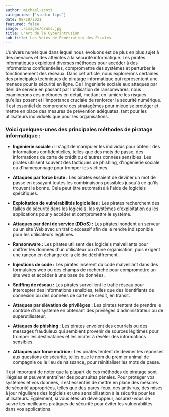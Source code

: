 ```yaml
---
author: michael-scott
categories: ['studio tips']
date: 08/10/2021
featured: false
image: ./images/drums.jpg
title: L'Art de la Cyberintrusion
sub_title: Les Voies de Pénétration des Pirates
---
```


L'univers numérique dans lequel nous évoluons est de plus en plus sujet à des menaces et des atteintes à la sécurité informatique. Les pirates informatiques exploitent diverses méthodes pour accéder à des informations confidentielles, compromettre des systèmes et perturber le fonctionnement des réseaux. Dans cet article, nous explorerons certaines des principales techniques de piratage informatique qui représentent une menace pour la sécurité en ligne. De l'ingénierie sociale aux attaques par déni de service en passant par l'utilisation de ransomwares, nous examinerons ces méthodes en détail, mettant en lumière les risques qu'elles posent et l'importance cruciale de renforcer la sécurité numérique. Il est essentiel de comprendre ces stratagèmes pour mieux se protéger et mettre en place des mesures de prévention adéquates, tant pour les utilisateurs individuels que pour les organisations.

### **Voici quelques-unes des principales méthodes de piratage informatique :**

- **Ingénierie sociale :** Il s'agit de manipuler les individus pour obtenir des informations confidentielles, telles que des mots de passe, des informations de carte de crédit ou d'autres données sensibles. Les pirates utilisent souvent des tactiques de phishing, d'ingénierie sociale ou d'hameçonnage pour tromper les victimes.

- **Attaques par force brute :** Les pirates essaient de deviner un mot de passe en essayant toutes les combinaisons possibles jusqu'à ce qu'ils trouvent la bonne. Cela peut être automatisé à l'aide de logiciels spécifiques.

- **Exploitation de vulnérabilités logicielles :** Les pirates recherchent des failles de sécurité dans les logiciels, les systèmes d'exploitation ou les applications pour y accéder et compromettre le système.

- **Attaques par déni de service (DDoS) :** Les pirates inondent un serveur ou un site Web avec un trafic excessif afin de le rendre indisponible pour les utilisateurs légitimes.

- **Ransomware :** Les pirates utilisent des logiciels malveillants pour chiffrer les données d'un utilisateur ou d'une organisation, puis exigent une rançon en échange de la clé de déchiffrement.

- **Injections de code :** Les pirates insèrent du code malveillant dans des formulaires web ou des champs de recherche pour compromettre un site web et accéder à une base de données.

- **Sniffing de réseau :** Les pirates surveillent le trafic réseau pour intercepter des informations sensibles, telles que des identifiants de connexion ou des données de carte de crédit, en transit.

- **Attaques par élévation de privilèges :** Les pirates tentent de prendre le contrôle d'un système en obtenant des privilèges d'administrateur ou de superutilisateur.

- **Attaques de phishing :** Les pirates envoient des courriels ou des messages frauduleux qui semblent provenir de sources légitimes pour tromper les destinataires et les inciter à révéler des informations sensibles.

- **Attaques par force motrice :** Les pirates tentent de deviner les réponses aux questions de sécurité, telles que le nom du premier animal de compagnie ou le lieu de naissance, pour réinitialiser les mots de passe.

Il est important de noter que la plupart de ces méthodes de piratage sont illégales et peuvent entraîner des poursuites pénales. Pour protéger vos systèmes et vos données, il est essentiel de mettre en place des mesures de sécurité appropriées, telles que des pares-feux, des antivirus, des mises à jour régulières des logiciels et une sensibilisation à la sécurité pour les utilisateurs. Également, si vous êtes un développeur, assurez-vous de suivre les meilleures pratiques de sécurité pour éviter les vulnérabilités dans vos applications.
